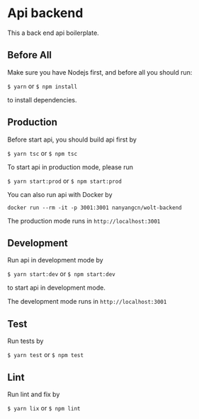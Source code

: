 # Api backend

This a back end api boilerplate.

## Before All

Make sure you have Nodejs first, and before all you should run:

`$ yarn` or `$ npm install`

to install dependencies.

## Production

Before start api, you should build api first by

`$ yarn tsc` or `$ npm tsc`

To start api in production mode, please run

`$ yarn start:prod` or `$ npm start:prod`

You can also run api with Docker by

`docker run --rm -it -p 3001:3001 nanyangcn/wolt-backend`

The production mode runs in `http://localhost:3001`

## Development

Run api in development mode by

`$ yarn start:dev` or `$ npm start:dev`

to start api in development mode.

The development mode runs in `http://localhost:3001`

## Test

Run tests by

`$ yarn test` or `$ npm test`

## Lint

Run lint and fix by

`$ yarn lix` or `$ npm lint`
